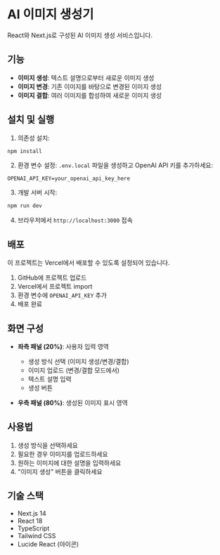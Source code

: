 # AI 이미지 생성기

React와 Next.js로 구성된 AI 이미지 생성 서비스입니다.

## 기능

- **이미지 생성**: 텍스트 설명으로부터 새로운 이미지 생성
- **이미지 변경**: 기존 이미지를 바탕으로 변경된 이미지 생성
- **이미지 결합**: 여러 이미지를 합성하여 새로운 이미지 생성

## 설치 및 실행

1. 의존성 설치:
```bash
npm install
```

2. 환경 변수 설정:
`.env.local` 파일을 생성하고 OpenAI API 키를 추가하세요:
```
OPENAI_API_KEY=your_openai_api_key_here
```

3. 개발 서버 시작:
```bash
npm run dev
```

4. 브라우저에서 `http://localhost:3000` 접속

## 배포

이 프로젝트는 Vercel에서 배포할 수 있도록 설정되어 있습니다.

1. GitHub에 프로젝트 업로드
2. Vercel에서 프로젝트 import
3. 환경 변수에 `OPENAI_API_KEY` 추가
4. 배포 완료

## 화면 구성

- **좌측 패널 (20%)**: 사용자 입력 영역
  - 생성 방식 선택 (이미지 생성/변경/결합)
  - 이미지 업로드 (변경/결합 모드에서)
  - 텍스트 설명 입력
  - 생성 버튼
  
- **우측 패널 (80%)**: 생성된 이미지 표시 영역

## 사용법

1. 생성 방식을 선택하세요
2. 필요한 경우 이미지를 업로드하세요
3. 원하는 이미지에 대한 설명을 입력하세요
4. "이미지 생성" 버튼을 클릭하세요

## 기술 스택

- Next.js 14
- React 18
- TypeScript
- Tailwind CSS
- Lucide React (아이콘) 